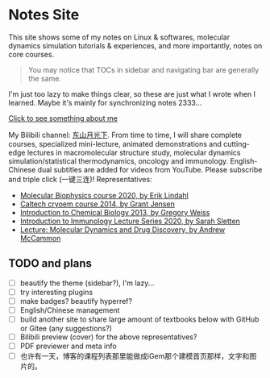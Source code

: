 # Notes Site

This site shows some of my notes on Linux \& softwares, molecular dynamics simulation tutorials \& experiences, and more importantly, notes on core courses.

> You may notice that TOCs in sidebar and navigating bar are generally the same.

I'm just too lazy to make things clear, so these are just what I wrote when I learned. Maybe it's mainly for synchronizing notes 2333...

<a href="https://gxf1212.github.io/notes/#/utils/about" target="_self">Click to see something about me</a>

My Bilibili channel: [东山月光下](https://space.bilibili.com/441196634). From time to time, I will share complete courses, specialized mini-lecture, animated demonstrations and cutting-edge lectures in macromolecular structure study, molecular dynamics simulation/statistical thermodynamics, oncology and immunology. English-Chinese dual subtitles are added for videos from YouTube. Please subscribe and triple click (一键三连)! Representatives:

- [Molecular Biophysics course 2020, by Erik Lindahl](https://www.bilibili.com/video/BV1gL411471e)
- [Caltech cryoem course 2014, by Grant Jensen](https://www.bilibili.com/video/BV143411k7KJ)
- [Introduction to Chemical Biology 2013, by Gregory Weiss](https://www.bilibili.com/video/BV1h34y1n7Rk)
- [Introduction to Immunology Lecture Series 2020, by Sarah Sletten](https://www.bilibili.com/video/BV1Lr4y1h7zN)
- [Lecture: Molecular Dynamics and Drug Discovery, by Andrew McCammon](https://www.bilibili.com/video/BV1Fq4y1A7Sc)

## TODO and plans

- [ ] beautify the theme (sidebar?), I'm lazy...
- [ ] try interesting plugins
- [ ] make badges? beautify hyperref?
- [ ] English/Chinese management
- [ ] build another site to share large amount of textbooks below with GitHub or Gitee (any suggestions?)
- [ ] Bilibili preview (cover) for the above representatives?
- [ ] PDF previewer and meta info
- [ ] 也许有一天，博客的课程列表那里能做成iGem那个建模首页那样，文字和图片的。
